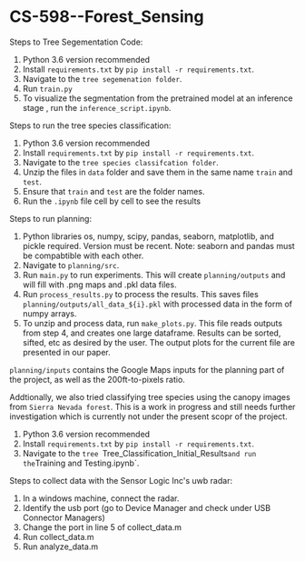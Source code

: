 # CS-598--Forest_Sensing

Steps to Tree Segementation Code:
1. Python 3.6 version recommended
2. Install `requirements.txt` by `pip install -r requirements.txt`. 
3. Navigate to the `tree segemenation folder`.
4. Run `train.py`
5. To visualize the segmentation from the pretrained model at an inference stage , run the `inference_script.ipynb`.

Steps to run the tree species classification:
1. Python 3.6 version recommended
2. Install `requirements.txt` by `pip install -r requirements.txt`.
3. Navigate to the `tree species classifcation folder`.
4. Unzip the files in `data` folder and save them in the same name `train` and `test`. 
5. Ensure that `train` and `test` are the folder names.
6. Run the `.ipynb` file cell by cell to see the results

Steps to run planning:
1. Python libraries os, numpy, scipy, pandas, seaborn, matplotlib, and pickle required. Version must be recent. Note: seaborn and pandas must be compabtible with each other. 
2. Navigate to `planning/src`.
3. Run `main.py` to run experiments. This will create `planning/outputs` and will fill with .png maps and .pkl data files.
4. Run `process_results.py` to process the results. This saves files `planning/outputs/all_data_${i}.pkl` with processed data in the form of numpy arrays. 
5. To unzip and process data, run `make_plots.py`. This file reads outputs from step 4, and creates one large dataframe. Results can be sorted, sifted, etc as desired by the user. The output plots for the current file are presented in our paper. 

`planning/inputs` contains the Google Maps inputs for the planning part of the project, as well as the 200ft-to-pixels ratio. 


Addtionally, we also tried classifying tree species using the canopy images from `Sierra Nevada forest`. This is a work in progress and still needs further investigation which is currently not under the present scopr of the project. 

1. Python 3.6 version recommended
2. Install `requirements.txt` by `pip install -r requirements.txt`.
3. Navigate to the `tree `Tree_Classification_Initial_Results` and run the `Training and Testing.ipynb`.

Steps to collect data with the Sensor Logic Inc's uwb radar:
1. In a windows machine, connect the radar.
2. Identify the usb port (go to Device Manager and check under USB Connector Managers)
3. Change the port in line 5 of collect_data.m
4. Run collect_data.m
5. Run analyze_data.m
